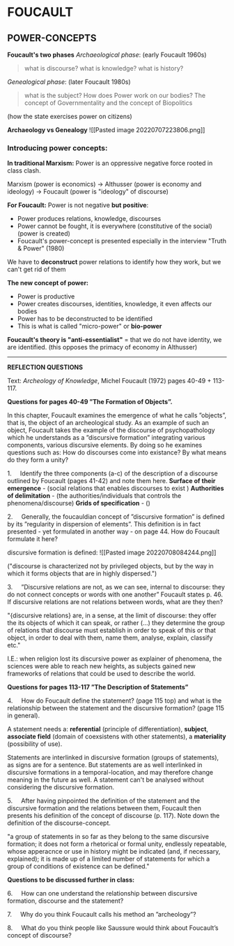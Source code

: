 # FOUCAULT
## POWER-CONCEPTS
**Foucault's two phases**
*Archaeological phase*: (early Foucault 1960s)
> what is discourse? what is knowledge? what is history?

*Genealogical phase*: (later Foucault 1980s)
> what is the subject? How does Power work on our bodies?
> The concept of Governmentality and  the concept of Biopolitics

(how the state exercises power on citizens)

**Archaeology vs Genealogy**
![[Pasted image 20220707223806.png]]



### Introducing power concepts:
**In traditional Marxism:**
Power is an oppressive negative force rooted in class clash.

Marxism (power is economics) -> Althusser (power is economy and ideology) -> Foucault (power is "ideology" of discourse)

**For Foucault:**
Power is not negative **but positive**:
- Power produces relations, knowledge, discourses
- Power cannot be fought, it is everywhere (constitutive of the social) (power is created)
- Foucault's power-concept is presented especially in the interview "Truth & Power" (1980)

We have to **deconstruct** power relations to identify how they work, but we can't get rid of them

**The new concept of power:**
* Power is productive
* Power creates discourses, identities, knowledge, it even affects our bodies
* Power has to be deconstructed to be identified
* This is what is called "micro-power" or **bio-power**

**Foucault's theory is "anti-essentialist"** =
that we do not have identity, we are identified. (this opposes the primacy of economy in Althusser)








___
**REFLECTION QUESTIONS**

Text: _Archeology of Knowledge_, Michel Foucault (1972) pages 40-49 + 113-117.

**Questions for pages 40-49 ”The Formation of Objects”.**

In this chapter, Foucault examines the emergence of what he calls ”objects”, that is, the object of an archeological study. As an example of such an object, Foucault takes the example of the discourse of psychopathology which he understands as a ”discursive formation” integrating various components, various discursive elements. By doing so he examines questions such as: How do discourses come into existance? By what means do they form a unity?

1.     Identify the three components (a-c) of the description of a discourse outlined by Foucault (pages 41-42) and note them here.
**Surface of their emergence** - (social relations that enables discourses to exist )
**Authorities of delimitation** - (the authorities/individuals that controls the phenomena/discourse)
**Grids of specification** - ()


2.     Generally, the foucauldian concept of ”discursive formation” is defined by its ”regularity in dispersion of elements”. This definition is in fact presented - yet formulated in another way - on page 44. How do Foucault formulate it here?

discursive formation is defined:
![[Pasted image 20220708084244.png]]

("discourse is characterized not by privileged objects, but by the way in which it forms objects that are in highly dispersed.")

3.     ”Discursive relations are not, as we can see, internal to discourse: they do not connect concepts or words with one another” Foucault states p. 46. If discursive relations are not relations between words, what are they then?

"{discursive relations} are, in a sense, at the limit of discourse: they offer the its objects of which it can speak, or rather (...) they determine the group of relations that discourse must establish in order to speak of this or that object, in order to deal with them, name them, analyse, explain, classify etc."

I.E.: when religion lost its discursive power as explainer of phenomena, the sciences were able to reach new heights, as subjects gained new frameworks of relations that could be used to describe the world. 



**Questions for pages 113-117 ”The Description of Statements”**

4.     How do Foucault define the statement? (page 115 top) and what is the relationship between the statement and the discursive formation? (page 115 in general).

A statement needs a: **referential** (principle of differentiation), **subject**, **associate field** (domain of coexsistens with other statements), a **materiality** (possibility of use).

Statements are interlinked in discursive formation (groups of statements), as signs are for a sentence.
But statements are as well interlinked in discursive formations in a temporal-location, and may therefore change meaning in the future as well.
A statement can't be analysed without considering the discursive formation.



5.     After having pinpointed the definition of the statement and the discursive formation and the relations between them, Foucault then presents his definition of the concept of discourse (p. 117). Note down the definition of the discourse-concept.

"a group of statements in so far as they belong to the same discursive formation; it does not form a rhetorical or formal unity, endlessly repeatable, whose apperacnce or use in history might be indicated (and, if necessary, explained); it is made up of a limited number of statements for which a group of conditions of existence can be defined."

**Questions to be discussed further in class:**

6.     How can one understand the relationship between discursive formation, discourse and the statement?


7.     Why do you think Foucault calls his method an ”archeology”?

8.     What do you think people like Saussure would think about Foucault’s concept of discourse?